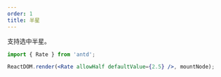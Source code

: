 ```yaml
---
order: 1
title: 半星
---
```


支持选中半星。

````jsx
import { Rate } from 'antd';

ReactDOM.render(<Rate allowHalf defaultValue={2.5} />, mountNode);
````
